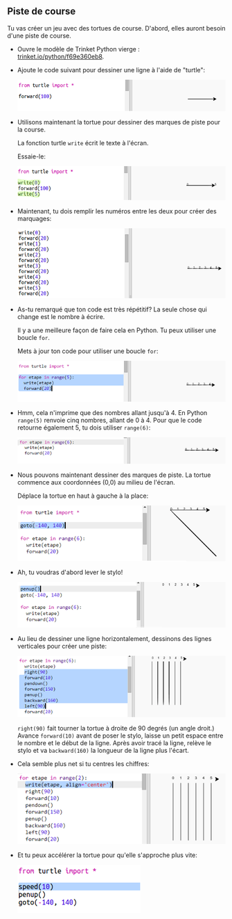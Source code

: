 ## Piste de course

Tu vas créer un jeu avec des tortues de course. D'abord, elles auront besoin d'une piste de course.

+ Ouvre le modèle de Trinket Python vierge : <a href="https://trinket.io/python/f69e360eb8" target="_blank">trinket.io/python/f69e360eb8</a>.

+ Ajoute le code suivant pour dessiner une ligne à l'aide de "turtle":
    
    ![capture d'écran](images/race-forward.png)

+ Utilisons maintenant la tortue pour dessiner des marques de piste pour la course.
    
    La fonction turtle `write` écrit le texte à l'écran.
    
    Essaie-le:
    
    ![capture d'écran](images/race-markings1.png)

+ Maintenant, tu dois remplir les numéros entre les deux pour créer des marquages:
    
    ![capture d'écran](images/race-markings2.png)

+ As-tu remarqué que ton code est très répétitif? La seule chose qui change est le nombre à écrire.
    
    Il y a une meilleure façon de faire cela en Python. Tu peux utiliser une boucle `for`.
    
    Mets à jour ton code pour utiliser une boucle `for`:
    
    ![capture d'écran](images/race-for.png)

+ Hmm, cela n'imprime que des nombres allant jusqu'à 4. En Python `range(5)` renvoie cinq nombres, allant de 0 à 4. Pour que le code retourne également 5, tu dois utiliser `range(6)`:
    
    ![capture d'écran](images/race-range.png)

+ Nous pouvons maintenant dessiner des marques de piste. La tortue commence aux coordonnées (0,0) au milieu de l'écran.
    
    Déplace la tortue en haut à gauche à la place:
    
    ![capture d'écran](images/race-goto.png)

+ Ah, tu voudras d'abord lever le stylo!
    
    ![capture d'écran](images/race-penup.png)

+ Au lieu de dessiner une ligne horizontalement, dessinons des lignes verticales pour créer une piste:
    
    ![capture d'écran](images/race-lines.png)
    
    `right(90)` fait tourner la tortue à droite de 90 degrés (un angle droit.) Avance `forward(10)` avant de poser le stylo, laisse un petit espace entre le nombre et le début de la ligne. Après avoir tracé la ligne, relève le stylo et va `backward(160)` la longueur de la ligne plus l'écart.

+ Cela semble plus net si tu centres les chiffres:
    
    ![capture d'écran](images/race-center.png)

+ Et tu peux accélérer la tortue pour qu'elle s'approche plus vite:
    
    ![capture d'écran](images/race-speed.png)